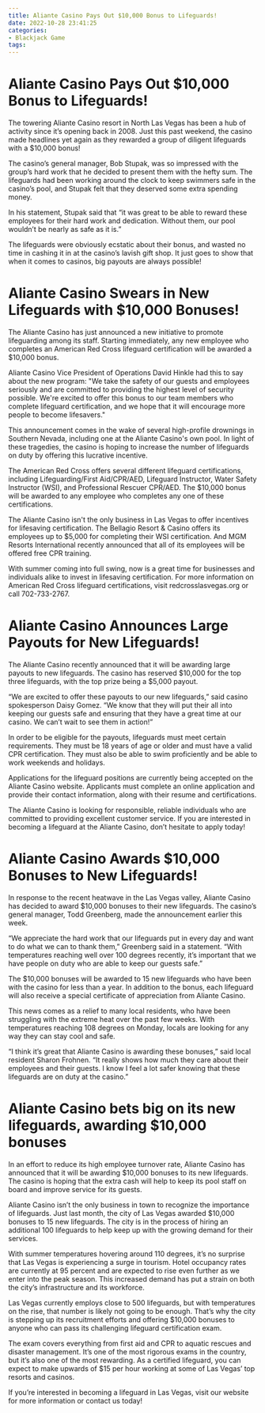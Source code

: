 ```yaml
---
title: Aliante Casino Pays Out $10,000 Bonus to Lifeguards!
date: 2022-10-28 23:41:25
categories:
- Blackjack Game
tags:
---
```



#  Aliante Casino Pays Out $10,000 Bonus to Lifeguards!

The towering Aliante Casino resort in North Las Vegas has been a hub of activity since it’s opening back in 2008. Just this past weekend, the casino made headlines yet again as they rewarded a group of diligent lifeguards with a $10,000 bonus!

The casino’s general manager, Bob Stupak, was so impressed with the group’s hard work that he decided to present them with the hefty sum. The lifeguards had been working around the clock to keep swimmers safe in the casino’s pool, and Stupak felt that they deserved some extra spending money.

In his statement, Stupak said that “it was great to be able to reward these employees for their hard work and dedication. Without them, our pool wouldn’t be nearly as safe as it is.”

The lifeguards were obviously ecstatic about their bonus, and wasted no time in cashing it in at the casino’s lavish gift shop. It just goes to show that when it comes to casinos, big payouts are always possible!

#  Aliante Casino Swears in New Lifeguards with $10,000 Bonuses!

The Aliante Casino has just announced a new initiative to promote lifeguarding among its staff. Starting immediately, any new employee who completes an American Red Cross lifeguard certification will be awarded a $10,000 bonus.

Aliante Casino Vice President of Operations David Hinkle had this to say about the new program: "We take the safety of our guests and employees seriously and are committed to providing the highest level of security possible. We're excited to offer this bonus to our team members who complete lifeguard certification, and we hope that it will encourage more people to become lifesavers."

This announcement comes in the wake of several high-profile drownings in Southern Nevada, including one at the Aliante Casino's own pool. In light of these tragedies, the casino is hoping to increase the number of lifeguards on duty by offering this lucrative incentive.

The American Red Cross offers several different lifeguard certifications, including Lifeguarding/First Aid/CPR/AED, Lifeguard Instructor, Water Safety Instructor (WSI), and Professional Rescuer CPR/AED. The $10,000 bonus will be awarded to any employee who completes any one of these certifications.

The Aliante Casino isn't the only business in Las Vegas to offer incentives for lifesaving certification. The Bellagio Resort & Casino offers its employees up to $5,000 for completing their WSI certification. And MGM Resorts International recently announced that all of its employees will be offered free CPR training.

With summer coming into full swing, now is a great time for businesses and individuals alike to invest in lifesaving certification. For more information on American Red Cross lifeguard certifications, visit redcrosslasvegas.org or call 702-733-2767.

#  Aliante Casino Announces Large Payouts for New Lifeguards!

The Aliante Casino recently announced that it will be awarding large payouts to new lifeguards. The casino has reserved $10,000 for the top three lifeguards, with the top prize being a $5,000 payout.

“We are excited to offer these payouts to our new lifeguards,” said casino spokesperson Daisy Gomez. “We know that they will put their all into keeping our guests safe and ensuring that they have a great time at our casino. We can’t wait to see them in action!”

In order to be eligible for the payouts, lifeguards must meet certain requirements. They must be 18 years of age or older and must have a valid CPR certification. They must also be able to swim proficiently and be able to work weekends and holidays.

Applications for the lifeguard positions are currently being accepted on the Aliante Casino website. Applicants must complete an online application and provide their contact information, along with their resume and certifications.

The Aliante Casino is looking for responsible, reliable individuals who are committed to providing excellent customer service. If you are interested in becoming a lifeguard at the Aliante Casino, don’t hesitate to apply today!

#  Aliante Casino Awards $10,000 Bonuses to New Lifeguards!

In response to the recent heatwave in the Las Vegas valley, Aliante Casino has decided to award $10,000 bonuses to their new lifeguards. The casino’s general manager, Todd Greenberg, made the announcement earlier this week.

“We appreciate the hard work that our lifeguards put in every day and want to do what we can to thank them,” Greenberg said in a statement. “With temperatures reaching well over 100 degrees recently, it’s important that we have people on duty who are able to keep our guests safe.”

The $10,000 bonuses will be awarded to 15 new lifeguards who have been with the casino for less than a year. In addition to the bonus, each lifeguard will also receive a special certificate of appreciation from Aliante Casino.

This news comes as a relief to many local residents, who have been struggling with the extreme heat over the past few weeks. With temperatures reaching 108 degrees on Monday, locals are looking for any way they can stay cool and safe.

“I think it’s great that Aliante Casino is awarding these bonuses,” said local resident Sharon Frohnen. “It really shows how much they care about their employees and their guests. I know I feel a lot safer knowing that these lifeguards are on duty at the casino.”

#  Aliante Casino bets big on its new lifeguards, awarding $10,000 bonuses

In an effort to reduce its high employee turnover rate, Aliante Casino has announced that it will be awarding $10,000 bonuses to its new lifeguards. The casino is hoping that the extra cash will help to keep its pool staff on board and improve service for its guests.

Aliante Casino isn’t the only business in town to recognize the importance of lifeguards. Just last month, the city of Las Vegas awarded $10,000 bonuses to 15 new lifeguards. The city is in the process of hiring an additional 100 lifeguards to help keep up with the growing demand for their services.

With summer temperatures hovering around 110 degrees, it’s no surprise that Las Vegas is experiencing a surge in tourism. Hotel occupancy rates are currently at 95 percent and are expected to rise even further as we enter into the peak season. This increased demand has put a strain on both the city’s infrastructure and its workforce.

Las Vegas currently employs close to 500 lifeguards, but with temperatures on the rise, that number is likely not going to be enough. That’s why the city is stepping up its recruitment efforts and offering $10,000 bonuses to anyone who can pass its challenging lifeguard certification exam.

The exam covers everything from first aid and CPR to aquatic rescues and disaster management. It’s one of the most rigorous exams in the country, but it’s also one of the most rewarding. As a certified lifeguard, you can expect to make upwards of $15 per hour working at some of Las Vegas’ top resorts and casinos.

If you’re interested in becoming a lifeguard in Las Vegas, visit our website for more information or contact us today!
